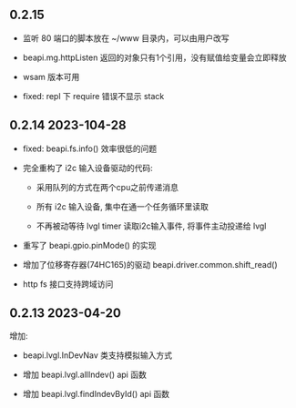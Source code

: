 
## 0.2.15

* 监听 80 端口的脚本放在 ~/www 目录内，可以由用户改写

* beapi.mg.httpListen 返回的对象只有1个引用，没有赋值给变量会立即释放

* wsam 版本可用

* fixed: repl 下 require 错误不显示 stack

## 0.2.14 2023-104-28

* fixed: beapi.fs.info() 效率很低的问题

* 完全重构了 i2c 输入设备驱动的代码: 

    * 采用队列的方式在两个cpu之前传递消息

    * 所有 i2c 输入设备, 集中在通一个任务循环里读取

    * 不再被动等待 lvgl timer 读取i2c输入事件, 将事件主动投递给 lvgl

* 重写了 beapi.gpio.pinMode() 的实现

* 增加了位移寄存器(74HC165)的驱动 beapi.driver.common.shift_read()

* http fs 接口支持跨域访问


## 0.2.13 2023-04-20

增加:

* beapi.lvgl.InDevNav 类支持模拟输入方式

* 增加 beapi.lvgl.allIndev() api 函数

* 增加 beapi.lvgl.findIndevById() api 函数
